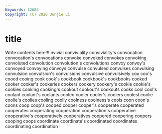 ```yaml
---
Keywords: 12683
Copyright: (C) 2020 Junjie Li
---
```


# title

Write contents here!!!
nvivial 
conviviality 
conviviality's 
convocation
convocation's 
convocations 
convoke 
convoked 
convokes 
convoking 
convoluted 
convolution 
convolution's 
convolutions
convoy 
convoy's 
convoyed 
convoying 
convoys 
convulse 
convulsed 
convulses 
convulsing 
convulsion
convulsion's 
convulsions 
convulsive 
convulsively 
coo 
coo's 
cooed 
cooing 
cook 
cook's
cookbook 
cookbook's 
cookbooks 
cooked 
cooker 
cooker's 
cookeries 
cookers 
cookery 
cookery's
cookie 
cookie's 
cookies 
cooking 
cooking's 
cookout 
cookout's 
cookouts 
cooks 
cool
cool's 
coolant 
coolant's 
coolants 
cooled 
cooler 
cooler's 
coolers 
coolest 
coolie
coolie's 
coolies 
cooling 
coolly 
coolness 
coolness's 
cools 
coon 
coon's 
coons
coop 
coop's 
cooped 
cooper 
cooper's 
cooperate 
cooperated 
cooperates 
cooperating 
cooperation
cooperation's 
cooperative 
cooperative's 
cooperatively 
cooperatives 
coopered 
coopering 
coopers 
cooping 
coops
coordinate 
coordinate's 
coordinated 
coordinates 
coordinating 
coordination 
